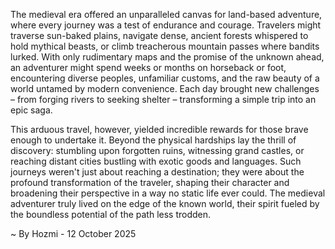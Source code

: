
The medieval era offered an unparalleled canvas for land-based adventure, where every journey was a test of endurance and courage. Travelers might traverse sun-baked plains, navigate dense, ancient forests whispered to hold mythical beasts, or climb treacherous mountain passes where bandits lurked. With only rudimentary maps and the promise of the unknown ahead, an adventurer might spend weeks or months on horseback or foot, encountering diverse peoples, unfamiliar customs, and the raw beauty of a world untamed by modern convenience. Each day brought new challenges – from forging rivers to seeking shelter – transforming a simple trip into an epic saga.

This arduous travel, however, yielded incredible rewards for those brave enough to undertake it. Beyond the physical hardships lay the thrill of discovery: stumbling upon forgotten ruins, witnessing grand castles, or reaching distant cities bustling with exotic goods and languages. Such journeys weren't just about reaching a destination; they were about the profound transformation of the traveler, shaping their character and broadening their perspective in a way no static life ever could. The medieval adventurer truly lived on the edge of the known world, their spirit fueled by the boundless potential of the path less trodden.

~ By Hozmi - 12 October 2025
